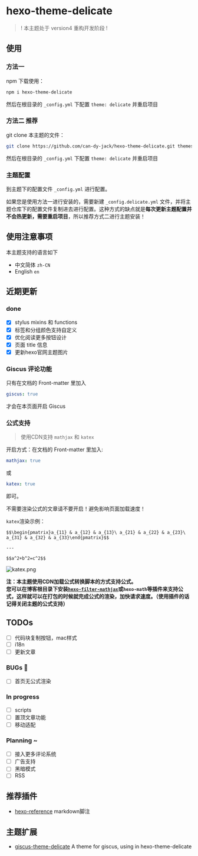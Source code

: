 # hexo-theme-delicate

> ! 本主题处于 version4 重构开发阶段 !

## 使用
### 方法一
npm 下载使用：
```bash
npm i hexo-theme-delicate
```

然后在根目录的 `_config.yml` 下配置 `theme: delicate` 并重启项目

### 方法二 **推荐**
git clone 本主题的文件：
```bash
git clone https://github.com/can-dy-jack/hexo-theme-delicate.git themes/delicate
```

然后在根目录的 `_config.yml` 下配置 `theme: delicate` 并重启项目

### 主题配置
到主题下的配置文件 `_config.yml` 进行配置。

如果您是使用方法一进行安装的，需要新建 `_config.delicate.yml` 文件，并将主题仓库下的配置文件复制进去进行配置。这种方式的缺点就是**每次更新主题配置并不会热更新，需要重启项目**，所以推荐方式二进行主题安装！

## 使用注意事项
本主题支持的语言如下
- 中文简体 `zh-CN`
- English `en`

## 近期更新
### done
- [x] stylus mixins 和 functions
- [x] 标签和分组颜色支持自定义
- [x] 优化阅读更多按钮设计
- [x] 页面 title 信息
- [x] 更新hexo官网主题图片

### Giscus 评论功能
只有在文档的 Front-matter 里加入
```yml
giscus: true
```
才会在本页面开启 Giscus


### 公式支持
> 使用CDN支持 `mathjax` 和 `katex`

开启方式：在文档的 Front-matter 里加入:
```yml
mathjax: true
```
或
```yml
katex: true
```
即可。

不需要渲染公式的文章请不要开启！避免影响页面加载速度！

`katex`渲染示例：
```katex
$$\begin{pmatrix}a_{11} & a_{12} & a_{13}\ a_{21} & a_{22} & a_{23}\ a_{31} & a_{32} & a_{33}\end{pmatrix}$$

---

$$a^2+b^2=c^2$$
```

![katex.png](https://s2.loli.net/2023/07/16/lcUwDYPa7IOnTQ8.png)

**注：本主题使用CDN加载公式转换脚本的方式支持公式。**  
**您可以在博客根目录下安装[`hexo-filter-mathjax`](https://github.com/next-theme/hexo-filter-mathjax)或`hexo-math`等插件来支持公式，这样就可以在打包的时候就完成公式的渲染，加快请求速度。（使用插件的话记得关闭主题的公式支持）**

## TODOs
- [ ] 代码块复制按钮，mac样式
- [ ] i18n
- [ ] 更新文章

### BUGs 🐛
- [ ] 首页无公式渲染

### In progress
- [ ] scripts
- [ ] 置顶文章功能
- [ ] 移动适配

### Planning ~
- [ ] 接入更多评论系统
- [ ] 广告支持
- [ ] 黑暗模式
- [ ] RSS

## 推荐插件
- [hexo-reference](https://github.com/kchen0x/hexo-reference) markdown脚注

## 主题扩展
- [giscus-theme-delicate](https://github.com/can-dy-jack/giscus-theme-delicate) A theme for giscus, using in hexo-theme-delicate

